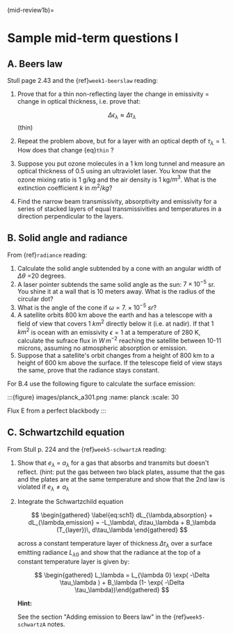 
(mid-review1b)=
# Sample mid-term questions I

## A. Beers law

Stull page 2.43 and the {ref}`week1-beerslaw` reading:

1. Prove that for a thin non-reflecting layer the change in emissivity
   = change in optical thickness, i.e. prove that:

   $$
   \Delta \epsilon_\lambda \approx  \Delta \tau_\lambda
   $$ (thin)

2. Repeat the problem above, but for a layer with an optical depth of $\tau_\lambda=1$.
   How does that change {eq}`thin` ?

3. Suppose you put ozone molecules in a 1 km long tunnel and measure an optical thickness of
   0.5 using an ultraviolet laser. You know that the ozone mixing ratio is 1 g/kg and the air
   density is 1 kg/$m^3$. What is the extinction coefficient $k$ in $m^2/kg$?

4. Find the narrow beam transmissivity, absorptivity and emissivity for a series of
   stacked layers of equal transmissivities and temperatures in a direction perpendicular to the layers.


## B. Solid angle and radiance

From {ref}`radiance` reading:

1. Calculate the solid angle subtended by a cone with an angular width of
   $\Delta \theta$ =20 degrees.
2. A laser pointer subtends the same solid angle as the sun: $7 \times 10^{-5}$ sr. You shine it at a wall that is 10 meters away. What is the radius of the circular dot?
3. What is the angle of the cone if $\omega = 7. \times 10^{-5}\ sr$?
4. A satellite orbits 800 km above the earth and has a telescope with a field of view
   that covers 1 $km^2$ directly below it (i.e. at nadir). If that 1 $km^2$ is ocean with
   an emissivity $\epsilon =1$ at a temperature
   of 280 K, calculate the sufrace flux in $W\,m^{-2}$ reaching the satellite between 10-11 microns,
   assuming no atmospheric absorption or emission.
6. Suppose that a satellite's orbit changes from a height of 800 km to a height of 600 km
   above the surface. If the telescope field of view stays the same, prove that
   the radiance stays constant.

For B.4 use the following figure to calculate the surface emission:

:::{figure} images/planck_a301.png
:name: planck
:scale: 30

Flux E from a perfect blackbody
:::



## C. Schwartzchild equation

From Stull p. 224 and the {ref}`week5-schwartzA` reading:

1. Show that $e_\lambda$ = $a_\lambda$ for a gas that absorbs and transmits but doesn't reflect.
   (hint: put the gas between two black plates, assume that the gas and the plates are at the
   same temperature and show that the 2nd law is violated if $e_\lambda \neq a_\lambda$

2. Integrate the Schwartzchild equation

   $$
   \begin{gathered}
       \label{eq:sch1}
        dL_{\lambda,absorption} + dL_{\lambda,emission}  = -L_\lambda\, d\tau_\lambda + B_\lambda (T_{layer})\, d\tau_\lambda
     \end{gathered}
   $$

   across a constant temperature layer of thickness $\Delta \tau_\lambda$ over a surface
   emitting radiance $L_{\lambda 0}$
   and show that the radiance at the top of a constant temperature layer is given by:

   $$
   \begin{gathered}
   L_\lambda = L_{\lambda 0} \exp( -\Delta \tau_\lambda  ) + B_\lambda (1- \exp( -\Delta \tau_\lambda))\end{gathered}
   $$

   **Hint:**

   See the section "Adding emission to Beers law" in the {ref}`week5-schwartzA` notes.

